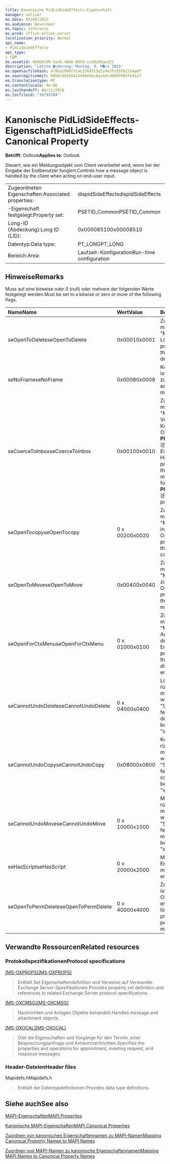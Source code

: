 ```yaml
---
title: Kanonische PidLidSideEffects-Eigenschaft
manager: soliver
ms.date: 03/09/2015
ms.audience: Developer
ms.topic: reference
ms.prod: office-online-server
localization_priority: Normal
api_name:
- PidLidSideEffects
api_type:
- COM
ms.assetid: 90d601d9-5eeb-40b6-885d-ccd8a95ae322
description: 'Letzte �nderung: Montag, 9. M�rz 2015'
ms.openlocfilehash: 479ba1990f7cac1768fc5e514e3fc55f017e4a0f
ms.sourcegitcommit: 9d60cd82b5413446e5bc8ace2cd689f683fb41a7
ms.translationtype: MT
ms.contentlocale: de-DE
ms.lasthandoff: 06/11/2018
ms.locfileid: "19793784"
---
```

# <a name="pidlidsideeffects-canonical-property"></a><span data-ttu-id="a6938-103">Kanonische PidLidSideEffects-Eigenschaft</span><span class="sxs-lookup"><span data-stu-id="a6938-103">PidLidSideEffects Canonical Property</span></span>

  
  
<span data-ttu-id="a6938-104">**Betrifft**: Outlook</span><span class="sxs-lookup"><span data-stu-id="a6938-104">**Applies to**: Outlook</span></span> 
  
<span data-ttu-id="a6938-105">Steuert, wie ein Meldungsobjekt vom Client verarbeitet wird, wenn bei der Eingabe der Endbenutzer fungiert.</span><span class="sxs-lookup"><span data-stu-id="a6938-105">Controls how a message object is handled by the client when acting on end-user input.</span></span>
  
|||
|:-----|:-----|
|<span data-ttu-id="a6938-106">Zugeordneten Eigenschaften:</span><span class="sxs-lookup"><span data-stu-id="a6938-106">Associated properties:</span></span>  <br/> |<span data-ttu-id="a6938-107">dispidSideEffects</span><span class="sxs-lookup"><span data-stu-id="a6938-107">dispidSideEffects</span></span>  <br/> |
|<span data-ttu-id="a6938-108">-Eigenschaft festgelegt:</span><span class="sxs-lookup"><span data-stu-id="a6938-108">Property set:</span></span>  <br/> |<span data-ttu-id="a6938-109">PSETID_Common</span><span class="sxs-lookup"><span data-stu-id="a6938-109">PSETID_Common</span></span>  <br/> |
|<span data-ttu-id="a6938-110">Long-ID (Abdeckung):</span><span class="sxs-lookup"><span data-stu-id="a6938-110">Long ID (LID):</span></span>  <br/> |<span data-ttu-id="a6938-111">0x00008510</span><span class="sxs-lookup"><span data-stu-id="a6938-111">0x00008510</span></span>  <br/> |
|<span data-ttu-id="a6938-112">Datentyp:</span><span class="sxs-lookup"><span data-stu-id="a6938-112">Data type:</span></span>  <br/> |<span data-ttu-id="a6938-113">PT_LONG</span><span class="sxs-lookup"><span data-stu-id="a6938-113">PT_LONG</span></span>  <br/> |
|<span data-ttu-id="a6938-114">Bereich:</span><span class="sxs-lookup"><span data-stu-id="a6938-114">Area:</span></span>  <br/> |<span data-ttu-id="a6938-115">Laufzeit-Konfiguration</span><span class="sxs-lookup"><span data-stu-id="a6938-115">Run-time configuration</span></span>  <br/> |
   
## <a name="remarks"></a><span data-ttu-id="a6938-116">Hinweise</span><span class="sxs-lookup"><span data-stu-id="a6938-116">Remarks</span></span>

<span data-ttu-id="a6938-117">Muss auf eine bitweise oder 0 (null) oder mehrere der folgenden Werte festgelegt werden.</span><span class="sxs-lookup"><span data-stu-id="a6938-117">Must be set to a bitwise or zero or more of the following flags.</span></span>
  
|<span data-ttu-id="a6938-118">**Name**</span><span class="sxs-lookup"><span data-stu-id="a6938-118">**Name**</span></span>|<span data-ttu-id="a6938-119">**Wert**</span><span class="sxs-lookup"><span data-stu-id="a6938-119">**Value**</span></span>|<span data-ttu-id="a6938-120">**Beschreibung**</span><span class="sxs-lookup"><span data-stu-id="a6938-120">**Description**</span></span>|
|:-----|:-----|:-----|
|<span data-ttu-id="a6938-121">seOpenToDelete</span><span class="sxs-lookup"><span data-stu-id="a6938-121">seOpenToDelete</span></span>  <br/> |<span data-ttu-id="a6938-122">0x0001</span><span class="sxs-lookup"><span data-stu-id="a6938-122">0x0001</span></span>  <br/> |<span data-ttu-id="a6938-123">Zusätzliche Verarbeitung muss auf das Objekt "Message" beim Löschen.</span><span class="sxs-lookup"><span data-stu-id="a6938-123">Additional processing is required on the message object when deleting.</span></span>  <br/> |
|<span data-ttu-id="a6938-124">seNoFrame</span><span class="sxs-lookup"><span data-stu-id="a6938-124">seNoFrame</span></span>  <br/> |<span data-ttu-id="a6938-125">0x0008</span><span class="sxs-lookup"><span data-stu-id="a6938-125">0x0008</span></span>  <br/> |<span data-ttu-id="a6938-126">Keine Benutzeroberfläche ist Message-Objekt zugeordnet.</span><span class="sxs-lookup"><span data-stu-id="a6938-126">No UI is associated with the message object.</span></span>  <br/> |
|<span data-ttu-id="a6938-127">seCoerceToInbox</span><span class="sxs-lookup"><span data-stu-id="a6938-127">seCoerceToInbox</span></span>  <br/> |<span data-ttu-id="a6938-128">0x0010</span><span class="sxs-lookup"><span data-stu-id="a6938-128">0x0010</span></span>  <br/> |<span data-ttu-id="a6938-129">Zusätzliche Verarbeitung muss auf das Objekt "Message" beim Verschieben oder Kopieren auf ein Folder-Objekt mit einer **PR_CONTAINER_CLASS** ([PidTagContainerClass](pidtagcontainerclass-canonical-property.md))-Eigenschaft des "IPF. Hinweis".</span><span class="sxs-lookup"><span data-stu-id="a6938-129">Additional processing is required on the message object when moving or copying to a folder object with a **PR_CONTAINER_CLASS** ([PidTagContainerClass](pidtagcontainerclass-canonical-property.md)) property of "IPF.Note".</span></span>  <br/> |
|<span data-ttu-id="a6938-130">seOpenTocopy</span><span class="sxs-lookup"><span data-stu-id="a6938-130">seOpenTocopy</span></span>  <br/> |<span data-ttu-id="a6938-131">0 x 0020</span><span class="sxs-lookup"><span data-stu-id="a6938-131">0x0020</span></span>  <br/> |<span data-ttu-id="a6938-132">Zusätzliche Verarbeitung muss auf das Objekt "Message" beim Kopieren in einen anderen Ordner.</span><span class="sxs-lookup"><span data-stu-id="a6938-132">Additional processing is required on the message object when copying to another folder.</span></span>  <br/> |
|<span data-ttu-id="a6938-133">seOpenToMove</span><span class="sxs-lookup"><span data-stu-id="a6938-133">seOpenToMove</span></span>  <br/> |<span data-ttu-id="a6938-134">0x0040</span><span class="sxs-lookup"><span data-stu-id="a6938-134">0x0040</span></span>  <br/> |<span data-ttu-id="a6938-135">Zusätzliche Verarbeitung muss auf das Objekt "Message" beim Wechsel zu einem anderen Ordner.</span><span class="sxs-lookup"><span data-stu-id="a6938-135">Additional processing is required on the message object when moving to another folder.</span></span>  <br/> |
|<span data-ttu-id="a6938-136">seOpenForCtxMenu</span><span class="sxs-lookup"><span data-stu-id="a6938-136">seOpenForCtxMenu</span></span>  <br/> |<span data-ttu-id="a6938-137">0 x 0100</span><span class="sxs-lookup"><span data-stu-id="a6938-137">0x0100</span></span>  <br/> |<span data-ttu-id="a6938-138">Zusätzliche Verarbeitung muss auf das Objekt "Message" beim Anzeigen von Verben für den Endbenutzer.</span><span class="sxs-lookup"><span data-stu-id="a6938-138">Additional processing is required on the message object when displaying verbs to the end-user.</span></span>  <br/> |
|<span data-ttu-id="a6938-139">seCannotUndoDelete</span><span class="sxs-lookup"><span data-stu-id="a6938-139">seCannotUndoDelete</span></span>  <br/> |<span data-ttu-id="a6938-140">0 x 0400</span><span class="sxs-lookup"><span data-stu-id="a6938-140">0x0400</span></span>  <br/> |<span data-ttu-id="a6938-141">Löschvorgang kann nicht rückgängig zu machen, müssen nicht festgelegt werden, es sei denn, "SeOpenToDelete" festgelegt ist.</span><span class="sxs-lookup"><span data-stu-id="a6938-141">Cannot undo delete operation, must not be set unless "seOpenToDelete" is set.</span></span>  <br/> |
|<span data-ttu-id="a6938-142">seCannotUndoCopy</span><span class="sxs-lookup"><span data-stu-id="a6938-142">seCannotUndoCopy</span></span>  <br/> |<span data-ttu-id="a6938-143">0x0800</span><span class="sxs-lookup"><span data-stu-id="a6938-143">0x0800</span></span>  <br/> |<span data-ttu-id="a6938-144">Kopiervorgang kann nicht rückgängig zu machen, müssen nicht festgelegt werden, es sei denn, "SeOpenTocopy" festgelegt ist.</span><span class="sxs-lookup"><span data-stu-id="a6938-144">Cannot undo copy operation, must not be set unless "seOpenTocopy" is set.</span></span>  <br/> |
|<span data-ttu-id="a6938-145">seCannotUndoMove</span><span class="sxs-lookup"><span data-stu-id="a6938-145">seCannotUndoMove</span></span>  <br/> |<span data-ttu-id="a6938-146">0 x 1000</span><span class="sxs-lookup"><span data-stu-id="a6938-146">0x1000</span></span>  <br/> |<span data-ttu-id="a6938-147">Move-Vorgang kann nicht rückgängig zu machen, müssen nicht festgelegt werden, es sei denn, "SeOpenToMove" festgelegt ist.</span><span class="sxs-lookup"><span data-stu-id="a6938-147">Cannot undo move operation, must not be set unless "seOpenToMove" is set.</span></span>  <br/> |
|<span data-ttu-id="a6938-148">seHasScript</span><span class="sxs-lookup"><span data-stu-id="a6938-148">seHasScript</span></span>  <br/> |<span data-ttu-id="a6938-149">0 x 2000</span><span class="sxs-lookup"><span data-stu-id="a6938-149">0x2000</span></span>  <br/> |<span data-ttu-id="a6938-150">Message-Objekts enthält Endbenutzer Skript.</span><span class="sxs-lookup"><span data-stu-id="a6938-150">The message object contains end-user script.</span></span>  <br/> |
|<span data-ttu-id="a6938-151">seOpenToPermDelete</span><span class="sxs-lookup"><span data-stu-id="a6938-151">seOpenToPermDelete</span></span>  <br/> |<span data-ttu-id="a6938-152">0 x 4000</span><span class="sxs-lookup"><span data-stu-id="a6938-152">0x4000</span></span>  <br/> |<span data-ttu-id="a6938-153">Zusätzliche Verarbeitung ist erforderlich, um das Objekt "Message" endgültig löschen.</span><span class="sxs-lookup"><span data-stu-id="a6938-153">Additional processing is required to permanently delete the message object.</span></span>  <br/> |
   
## <a name="related-resources"></a><span data-ttu-id="a6938-154">Verwandte Ressourcen</span><span class="sxs-lookup"><span data-stu-id="a6938-154">Related resources</span></span>

### <a name="protocol-specifications"></a><span data-ttu-id="a6938-155">Protokollspezifikationen</span><span class="sxs-lookup"><span data-stu-id="a6938-155">Protocol specifications</span></span>

<span data-ttu-id="a6938-156">[[MS-OXPROPS]](http://msdn.microsoft.com/library/f6ab1613-aefe-447d-a49c-18217230b148%28Office.15%29.aspx)</span><span class="sxs-lookup"><span data-stu-id="a6938-156">[[MS-OXPROPS]](http://msdn.microsoft.com/library/f6ab1613-aefe-447d-a49c-18217230b148%28Office.15%29.aspx)</span></span>
  
> <span data-ttu-id="a6938-157">Enthält Set Eigenschaftendefinition und Verweise auf Verwandte Exchange Server-Spezifikationen.</span><span class="sxs-lookup"><span data-stu-id="a6938-157">Provides property set definition and references to related Exchange Server protocol specifications.</span></span>
    
<span data-ttu-id="a6938-158">[[MS-OXCMSG]](http://msdn.microsoft.com/library/7fd7ec40-deec-4c06-9493-1bc06b349682%28Office.15%29.aspx)</span><span class="sxs-lookup"><span data-stu-id="a6938-158">[[MS-OXCMSG]](http://msdn.microsoft.com/library/7fd7ec40-deec-4c06-9493-1bc06b349682%28Office.15%29.aspx)</span></span>
  
> <span data-ttu-id="a6938-159">Nachrichten und Anlagen Objekte behandelt.</span><span class="sxs-lookup"><span data-stu-id="a6938-159">Handles message and attachment objects.</span></span>
    
<span data-ttu-id="a6938-160">[[MS-OXOCAL]](http://msdn.microsoft.com/library/09861fde-c8e4-4028-9346-e7c214cfdba1%28Office.15%29.aspx)</span><span class="sxs-lookup"><span data-stu-id="a6938-160">[[MS-OXOCAL]](http://msdn.microsoft.com/library/09861fde-c8e4-4028-9346-e7c214cfdba1%28Office.15%29.aspx)</span></span>
  
> <span data-ttu-id="a6938-161">Gibt die Eigenschaften und Vorgänge für den Termin, einer Besprechungsanfrage und Antwortnachrichten.</span><span class="sxs-lookup"><span data-stu-id="a6938-161">Specifies the properties and operations for appointment, meeting request, and response messages.</span></span>
    
### <a name="header-files"></a><span data-ttu-id="a6938-162">Header-Dateien</span><span class="sxs-lookup"><span data-stu-id="a6938-162">Header files</span></span>

<span data-ttu-id="a6938-163">Mapidefs.h</span><span class="sxs-lookup"><span data-stu-id="a6938-163">Mapidefs.h</span></span>
  
> <span data-ttu-id="a6938-164">Enthält die Datentypdefinitionen.</span><span class="sxs-lookup"><span data-stu-id="a6938-164">Provides data type definitions.</span></span>
    
## <a name="see-also"></a><span data-ttu-id="a6938-165">Siehe auch</span><span class="sxs-lookup"><span data-stu-id="a6938-165">See also</span></span>



[<span data-ttu-id="a6938-166">MAPI-Eigenschaften</span><span class="sxs-lookup"><span data-stu-id="a6938-166">MAPI Properties</span></span>](mapi-properties.md)
  
[<span data-ttu-id="a6938-167">Kanonische MAPI-Eigenschaften</span><span class="sxs-lookup"><span data-stu-id="a6938-167">MAPI Canonical Properties</span></span>](mapi-canonical-properties.md)
  
[<span data-ttu-id="a6938-168">Zuordnen von kanonischen Eigenschaftennamen zu MAPI-Namen</span><span class="sxs-lookup"><span data-stu-id="a6938-168">Mapping Canonical Property Names to MAPI Names</span></span>](mapping-canonical-property-names-to-mapi-names.md)
  
[<span data-ttu-id="a6938-169">Zuordnen von MAPI-Namen zu kanonische Eigenschaftennamen</span><span class="sxs-lookup"><span data-stu-id="a6938-169">Mapping MAPI Names to Canonical Property Names</span></span>](mapping-mapi-names-to-canonical-property-names.md)

